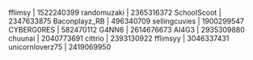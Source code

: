 fflimsy | 1522240399
randomuzaki | 2365316372
SchooIScoot | 2347633875
Baconplayz_RB | 496340709
sellingcuvies | 1900299547
CYBERG0RES | 582470112
G4NN6 | 2614676673
AI4G3 | 2935309880
chuunai | 2040773691
cittrio | 2393130922
fflimsyy | 3046337431
unicornloverz75 | 2419069950
